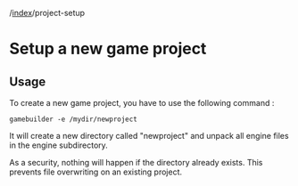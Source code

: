 /[index]/project-setup

[index]: ../readme.md

# Setup a new game project
## Usage

To create a new game project, you have to use the following command :

`gamebuilder -e /mydir/newproject`

It will create a new directory called "newproject" and unpack all engine files in the engine subdirectory.

As a security, nothing will happen if the directory already exists. This prevents file overwriting on an existing project.

